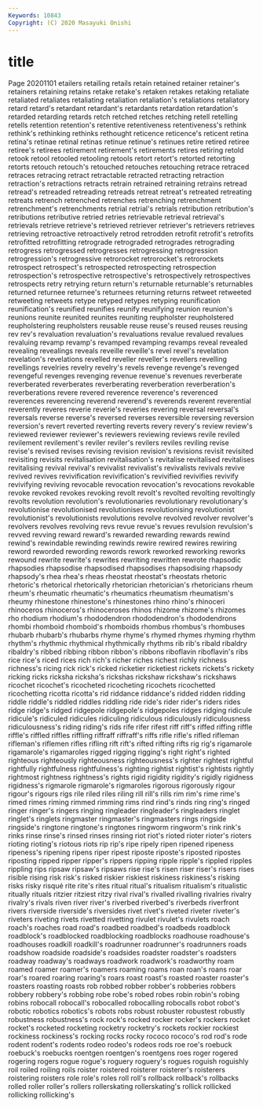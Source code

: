 ```yaml
---
Keywords: 10843
Copyright: (C) 2020 Masayuki Onishi
---
```


# title
Page 20201101
etailers retailing
retails retain retained retainer retainer's retainers retaining retains retake retake's
retaken retakes retaking retaliate retaliated retaliates retaliating retaliation retaliation's retaliations
retaliatory retard retard's retardant retardant's retardants retardation retardation's retarded retarding
retards retch retched retches retching retell retelling retells retention retention's
retentive retentiveness retentiveness's rethink rethink's rethinking rethinks rethought reticence reticence's
reticent retina retina's retinae retinal retinas retinue retinue's retinues retire
retired retiree retiree's retirees retirement retirement's retirements retires retiring retold
retook retool retooled retooling retools retort retort's retorted retorting retorts
retouch retouch's retouched retouches retouching retrace retraced retraces retracing retract
retractable retracted retracting retraction retraction's retractions retracts retrain retrained retraining
retrains retread retread's retreaded retreading retreads retreat retreat's retreated retreating
retreats retrench retrenched retrenches retrenching retrenchment retrenchment's retrenchments retrial retrial's
retrials retribution retribution's retributions retributive retried retries retrievable retrieval retrieval's
retrievals retrieve retrieve's retrieved retriever retriever's retrievers retrieves retrieving retroactive
retroactively retrod retrodden retrofit retrofit's retrofits retrofitted retrofitting retrograde retrograded
retrogrades retrograding retrogress retrogressed retrogresses retrogressing retrogression retrogression's retrogressive retrorocket
retrorocket's retrorockets retrospect retrospect's retrospected retrospecting retrospection retrospection's retrospective retrospective's
retrospectively retrospectives retrospects retry retrying return return's returnable returnable's returnables
returned returnee returnee's returnees returning returns retweet retweeted retweeting retweets
retype retyped retypes retyping reunification reunification's reunified reunifies reunify reunifying
reunion reunion's reunions reunite reunited reunites reuniting reupholster reupholstered reupholstering
reupholsters reusable reuse reuse's reused reuses reusing rev rev's revaluation
revaluation's revaluations revalue revalued revalues revaluing revamp revamp's revamped revamping
revamps reveal revealed revealing revealings reveals reveille reveille's revel revel's
revelation revelation's revelations revelled reveller reveller's revellers revelling revellings revelries
revelry revelry's revels revenge revenge's revenged revengeful revenges revenging revenue
revenue's revenues reverberate reverberated reverberates reverberating reverberation reverberation's reverberations revere
revered reverence reverence's reverenced reverences reverencing reverend reverend's reverends reverent
reverential reverently reveres reverie reverie's reveries revering reversal reversal's reversals
reverse reverse's reversed reverses reversible reversing reversion reversion's revert reverted
reverting reverts revery revery's review review's reviewed reviewer reviewer's reviewers
reviewing reviews revile reviled revilement revilement's reviler reviler's revilers reviles
reviling revise revise's revised revises revising revision revision's revisions revisit
revisited revisiting revisits revitalisation revitalisation's revitalise revitalised revitalises revitalising revival
revival's revivalist revivalist's revivalists revivals revive revived revives revivification revivification's
revivified revivifies revivify revivifying reviving revocable revocation revocation's revocations revokable
revoke revoked revokes revoking revolt revolt's revolted revolting revoltingly revolts
revolution revolution's revolutionaries revolutionary revolutionary's revolutionise revolutionised revolutionises revolutionising revolutionist
revolutionist's revolutionists revolutions revolve revolved revolver revolver's revolvers revolves revolving
revs revue revue's revues revulsion revulsion's revved revving reward reward's
rewarded rewarding rewards rewind rewind's rewindable rewinding rewinds rewire rewired
rewires rewiring reword reworded rewording rewords rework reworked reworking reworks
rewound rewrite rewrite's rewrites rewriting rewritten rewrote rhapsodic rhapsodies rhapsodise
rhapsodised rhapsodises rhapsodising rhapsody rhapsody's rhea rhea's rheas rheostat rheostat's
rheostats rhetoric rhetoric's rhetorical rhetorically rhetorician rhetorician's rhetoricians rheum rheum's
rheumatic rheumatic's rheumatics rheumatism rheumatism's rheumy rhinestone rhinestone's rhinestones rhino
rhino's rhinoceri rhinoceros rhinoceros's rhinoceroses rhinos rhizome rhizome's rhizomes rho
rhodium rhodium's rhododendron rhododendron's rhododendrons rhombi rhomboid rhomboid's rhomboids rhombus
rhombus's rhombuses rhubarb rhubarb's rhubarbs rhyme rhyme's rhymed rhymes rhyming
rhythm rhythm's rhythmic rhythmical rhythmically rhythms rib rib's ribald ribaldry
ribaldry's ribbed ribbing ribbon ribbon's ribbons riboflavin riboflavin's ribs rice
rice's riced rices rich rich's richer riches richest richly richness
richness's ricing rick rick's ricked ricketier ricketiest rickets rickets's rickety
ricking ricks ricksha ricksha's rickshas rickshaw rickshaw's rickshaws ricochet ricochet's
ricocheted ricocheting ricochets ricochetted ricochetting ricotta ricotta's rid riddance riddance's
ridded ridden ridding riddle riddle's riddled riddles riddling ride ride's
rider rider's riders rides ridge ridge's ridged ridgepole ridgepole's ridgepoles
ridges ridging ridicule ridicule's ridiculed ridicules ridiculing ridiculous ridiculously ridiculousness
ridiculousness's riding riding's rids rife rifer rifest riff riff's riffed
riffing riffle riffle's riffled riffles riffling riffraff riffraff's riffs rifle
rifle's rifled rifleman rifleman's riflemen rifles rifling rift rift's rifted
rifting rifts rig rig's rigamarole rigamarole's rigamaroles rigged rigging rigging's
right right's righted righteous righteously righteousness righteousness's righter rightest rightful
rightfully rightfulness rightfulness's righting rightist rightist's rightists rightly rightmost rightness
rightness's rights rigid rigidity rigidity's rigidly rigidness rigidness's rigmarole rigmarole's
rigmaroles rigorous rigorously rigour rigour's rigours rigs rile riled riles
riling rill rill's rills rim rim's rime rime's rimed rimes
riming rimmed rimming rims rind rind's rinds ring ring's ringed
ringer ringer's ringers ringing ringleader ringleader's ringleaders ringlet ringlet's ringlets
ringmaster ringmaster's ringmasters rings ringside ringside's ringtone ringtone's ringtones ringworm
ringworm's rink rink's rinks rinse rinse's rinsed rinses rinsing riot
riot's rioted rioter rioter's rioters rioting rioting's riotous riots rip
rip's ripe ripely ripen ripened ripeness ripeness's ripening ripens riper
ripest riposte riposte's riposted ripostes riposting ripped ripper ripper's rippers
ripping ripple ripple's rippled ripples rippling rips ripsaw ripsaw's ripsaws
rise rise's risen riser riser's risers rises risible rising risk
risk's risked riskier riskiest riskiness riskiness's risking risks risky risqué
rite rite's rites ritual ritual's ritualism ritualism's ritualistic ritually rituals
ritzier ritziest ritzy rival rival's rivalled rivalling rivalries rivalry rivalry's
rivals riven river river's riverbed riverbed's riverbeds riverfront rivers riverside
riverside's riversides rivet rivet's riveted riveter riveter's riveters riveting rivets
rivetted rivetting rivulet rivulet's rivulets roach roach's roaches road road's
roadbed roadbed's roadbeds roadblock roadblock's roadblocked roadblocking roadblocks roadhouse roadhouse's
roadhouses roadkill roadkill's roadrunner roadrunner's roadrunners roads roadshow roadside roadside's
roadsides roadster roadster's roadsters roadway roadway's roadways roadwork roadwork's roadworthy
roam roamed roamer roamer's roamers roaming roams roan roan's roans
roar roar's roared roaring roaring's roars roast roast's roasted roaster
roaster's roasters roasting roasts rob robbed robber robber's robberies robbers
robbery robbery's robbing robe robe's robed robes robin robin's robing
robins robocall robocall's robocalled robocalling robocalls robot robot's robotic robotics
robotics's robots robs robust robuster robustest robustly robustness robustness's rock
rock's rocked rocker rocker's rockers rocket rocket's rocketed rocketing rocketry
rocketry's rockets rockier rockiest rockiness rockiness's rocking rocks rocky rococo
rococo's rod rod's rode rodent rodent's rodents rodeo rodeo's rodeos
rods roe roe's roebuck roebuck's roebucks roentgen roentgen's roentgens roes
roger rogered rogering rogers rogue rogue's roguery roguery's rogues roguish
roguishly roil roiled roiling roils roister roistered roisterer roisterer's roisterers
roistering roisters role role's roles roll roll's rollback rollback's rollbacks
rolled roller roller's rollers rollerskating rollerskating's rollick rollicked rollicking rollicking's
